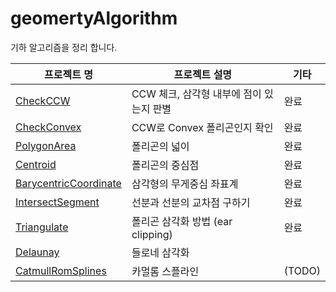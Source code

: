 # geomertyAlgorithm
기하 알고리즘을 정리 합니다.


| 프로젝트 명 | 프로젝트 설명 | 기타 |
|---|---|---|
|[CheckCCW](https://github.com/rlatkddn212/geomertyAlgorithm/tree/master/CheckCCW)|CCW 체크, 삼각형 내부에 점이 있는지 판별|완료|
| [CheckConvex](https://github.com/rlatkddn212/geomertyAlgorithm/tree/master/CheckConvex) |CCW로 Convex 폴리곤인지 확인|완료|
|[PolygonArea](https://github.com/rlatkddn212/geomertyAlgorithm/tree/master/PolygonArea)|폴리곤의 넓이|완료|
|[Centroid](https://github.com/rlatkddn212/geomertyAlgorithm/tree/master/Centroid)|폴리곤의 중심점|완료|
|[BarycentricCoordinate](https://github.com/rlatkddn212/geomertyAlgorithm/tree/master/BarycentricCoordinate)|삼각형의 무게중심 좌표계|완료|
|[IntersectSegment](https://github.com/rlatkddn212/geomertyAlgorithm/tree/master/IntersectSegment)|선분과 선분의 교차점 구하기|완료|
|[Triangulate](https://github.com/rlatkddn212/geomertyAlgorithm/tree/master/Triangulate)|폴리곤 삼각화 방법 (ear clipping)|완료|
|[Delaunay](https://github.com/rlatkddn212/geomertyAlgorithm/tree/master/Delaunay)|들로네 삼각화  |
|[CatmullRomSplines](https://github.com/rlatkddn212/geomertyAlgorithm/tree/master/CatmullRomSplines)|카멀롬 스플라인|(TODO)|

